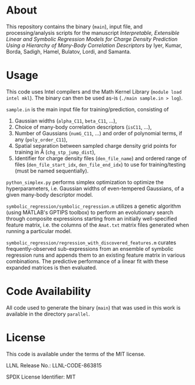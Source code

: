 # About
This repository contains the binary (`main`), input file, and processing/analysis scripts for the manuscript *Interpretable, Extensible Linear and Symbolic Regression Models for Charge Density Prediction Using a Hierarchy of Many-Body Correlation Descriptors* by Iyer, Kumar, Borda, Sadigh, Hamel, Bulatov, Lordi, and Samanta.

# Usage
This code uses Intel compilers and the Math Kernel Library (`module load intel mkl`). The binary can then be used as-is (`./main sample.in > log`).

`sample.in` is the main input file for training/prediction, consisting of
1. Gaussian widths (`alpha_C11`, `beta_C11`, ...),
2. Choice of many-body correlation descriptors (`isC11`, ...),
3. Number of Gaussians (`numG_C11`, ...) and order of polynomial terms, if any (`poly_order_C11`),
4. Spatial separation between sampled charge density grid points for training in Å (`chg_stp_jump_dist`),
5. Identifier for charge density files (`den_file_name`) and ordered range of files (`den_file_start_idx`, `den_file_end_idx`) to use for training/testing (must be named sequentially).

`python_simplex.py` performs simplex optimization to optimize the hyperparameters, i.e. Gaussian widths of even-tempered Gaussians, of a given many-body descriptor model.

`symbolic_regression/symbolic_regression.m` utilizes a genetic algorithm (using MATLAB's GPTIPS toolbox) to perform an evolutionary search through composite expressions starting from an initially well-specified feature matrix, i.e. the columns of the `Amat.txt` matrix files generated when running a particular model.

`symbolic_regression/regression_with_discovered_features.m` curates frequently-observed sub-expressions from an ensemble of symbolic regression runs and appends them to an existing feature matrix in various combinations. The predictive performance of a linear fit with these expanded matrices is then evaluated.

# Code Availability
All code used to generate the binary (`main`) that was used in this work is available in the directory `parallel`.

# License
This code is available under the terms of the MIT license.

LLNL Release No.: LLNL-CODE-863815

SPDX License Identifier: MIT

